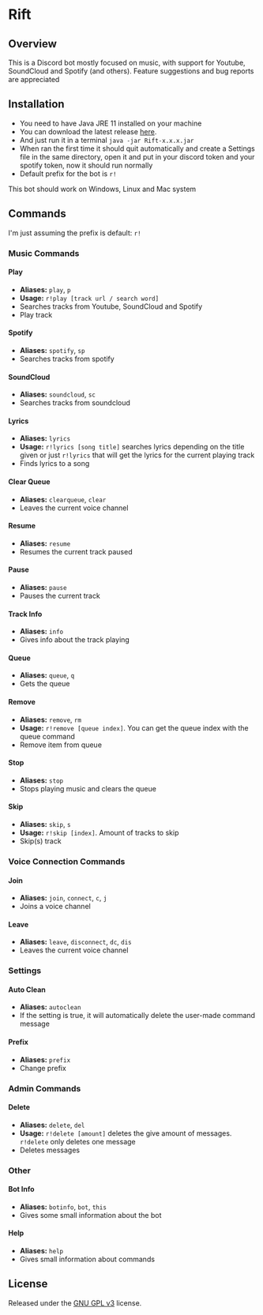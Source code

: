 # Rift
## Overview
This is a Discord bot mostly focused on music, with support for Youtube, SoundCloud and Spotify (and others).
Feature suggestions and bug reports are appreciated

## Installation
- You need to have Java JRE 11 installed on your machine
- You can download the latest release [here](https://github.com/ItsOnlyGame/Rift/releases/latest). 
- And just run it in a terminal ```java -jar Rift-x.x.x.jar```
- When ran the first time it should quit automatically and create a Settings file in the same directory, open it and put in your discord token and your spotify token, now it should run normally
- Default prefix for the bot is ```r!```

This bot should work on Windows, Linux and Mac system


## Commands
I'm just assuming the prefix is default: ``r!``

### Music Commands
#### Play
- **Aliases:** ``play``, ``p``
- **Usage:** ``r!play [track url / search word]``
- Searches tracks from Youtube, SoundCloud and Spotify
- Play track

#### Spotify
- **Aliases:** ``spotify``, ``sp``
- Searches tracks from spotify

#### SoundCloud
- **Aliases:** ``soundcloud``, ``sc``
- Searches tracks from soundcloud

#### Lyrics
- **Aliases:** ``lyrics``
- **Usage:** ``r!lyrics [song title]`` searches lyrics depending on the title given or just ``r!lyrics`` that will get the lyrics for the current playing track
- Finds lyrics to a song

#### Clear Queue
- **Aliases:** ``clearqueue``, ``clear``
- Leaves the current voice channel

#### Resume
- **Aliases:** ``resume``
- Resumes the current track paused

#### Pause
- **Aliases:** ``pause``
- Pauses the current track

#### Track Info
- **Aliases:** ``info``
- Gives info about the track playing

#### Queue
- **Aliases:** ``queue``, ``q``
- Gets the queue

#### Remove
- **Aliases:** ``remove``, ``rm``
- **Usage:** ``r!remove [queue index]``. You can get the queue index with the queue command
- Remove item from queue

#### Stop
- **Aliases:** ``stop``
- Stops playing music and clears the queue

#### Skip
- **Aliases:** ``skip``, ``s``
- **Usage:** ``r!skip [index]``. Amount of tracks to skip
- Skip(s) track

### Voice Connection Commands
#### Join
-  **Aliases:** ``join``, ``connect``, ``c``, ``j``
- Joins a voice channel

#### Leave
- **Aliases:** ``leave``, ``disconnect``, ``dc``, ``dis``
- Leaves the current voice channel

### Settings
#### Auto Clean
- **Aliases:** ``autoclean``
- If the setting is true, it will automatically delete the user-made command message

#### Prefix
- **Aliases:** ``prefix``
- Change prefix


### Admin Commands
#### Delete
- **Aliases:** ``delete``, ``del``
- **Usage:** ``r!delete [amount]`` deletes the give amount of messages. ``r!delete`` only deletes one message
- Deletes messages


### Other
#### Bot Info
- **Aliases:** ``botinfo``, ``bot``, ``this``
- Gives some small information about the bot

#### Help
- **Aliases:** ``help``
- Gives small information about commands


## License
Released under the [GNU GPL v3](https://www.gnu.org/licenses/gpl-3.0.en.html) license.
